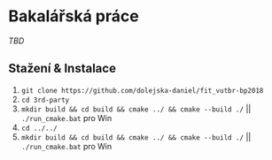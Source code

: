 # Bakalářská práce

_TBD_

## Stažení & Instalace

1. `git clone https://github.com/dolejska-daniel/fit_vutbr-bp2018`
2. `cd 3rd-party`
3. `mkdir build && cd build && cmake ../ && cmake --build ./` || `./run_cmake.bat` pro Win
4. `cd ../../`
5. `mkdir build && cd build && cmake ../ && cmake --build ./` || `./run_cmake.bat` pro Win
